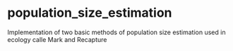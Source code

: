 # population_size_estimation
Implementation of two basic methods of population size estimation used in ecology calle Mark and Recapture
